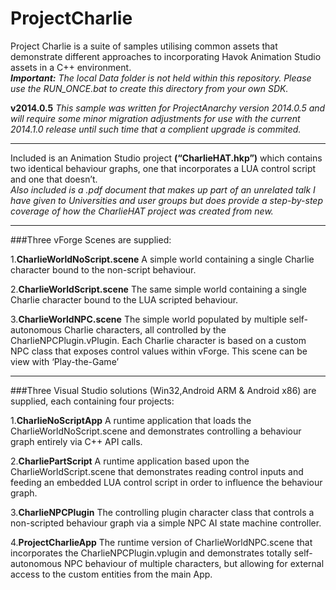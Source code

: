 ProjectCharlie
==============

Project Charlie is a suite of samples utilising common assets that demonstrate different approaches to incorporating Havok Animation Studio assets in a C++ environment.  
*__Important:__ The local Data folder is not held within this repository. Please use the RUN_ONCE.bat to create this directory from your own SDK.*


**v2014.0.5** *This sample was written for ProjectAnarchy version 2014.0.5 and will require some minor migration adjustments for use with the current 2014.1.0 release until such time that a complient upgrade is commited.*

---

Included is an Animation Studio project **(“CharlieHAT.hkp”)** which contains two identical behaviour graphs, one that incorporates a LUA control script and one that doesn’t.  
*Also included is a .pdf document that makes up part of an unrelated talk I have given to Universities and user groups but does provide a step-by-step coverage of how the CharlieHAT project was created from new.*

---

###Three vForge Scenes are supplied:

1.**CharlieWorldNoScript.scene**	A simple world containing a single Charlie character bound to the non-script behaviour.

2.**CharlieWorldScript.scene**	The same simple world containing a single Charlie character bound to the LUA scripted behaviour.

3.**CharlieWorldNPC.scene**		The simple world populated by multiple self-autonomous Charlie characters, all controlled by the 
CharlieNPCPlugin.vPlugin. Each Charlie character is based on a custom NPC class that exposes control values within vForge. This scene can be view with ‘Play-the-Game’

---

###Three Visual Studio solutions (Win32,Android ARM & Android x86) are supplied, each containing four projects:

1.**CharlieNoScriptApp**		A runtime application that loads the CharlieWorldNoScript.scene and demonstrates controlling a behaviour graph entirely via C++ API calls.

2.**CharliePartScript**		A runtime application based upon the CharlieWorldScript.scene that demonstrates reading control inputs and feeding an embedded LUA control script in order to influence the behaviour graph.

3.**CharlieNPCPlugin**		The controlling plugin character class that controls a non-scripted behaviour graph via a simple NPC AI state machine controller.

4.**ProjectCharlieApp**		The runtime version of CharlieWorldNPC.scene that incorporates the CharlieNPCPlugin.vplugin and demonstrates totally self-autonomous NPC behaviour of multiple characters, but allowing for external access to the custom entities from the main App.
